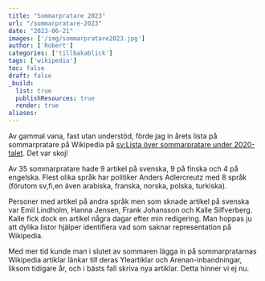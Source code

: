 ```yaml
---
title: "Sommarpratare 2023"
url: "/sommarpratare-2023"
date: "2023-06-21"
images: ['/img/sommarpratare2023.jpg']
author: ['Robert']
categories: ['tillbakablick']
tags: ['wikipedia']
toc: false
draft: false
_build:
  list: true
  publishResources: true
  render: true
aliases: 
---
```


Av gammal vana, fast utan understöd, förde jag in årets lista på sommarpratare på Wikipedia på [sv:Lista över sommarpratare under 2020-talet](https://sv.wikipedia.org/wiki/Lista_över_sommarpratare_under_2020-talet). Det var skoj!  

Av 35 sommarpratare hade 9 artikel på svenska, 9 på finska och 4 på engelska. Flest olika språk har politiker Anders Adlercreutz med 8 språk (förutom sv,fi,en även arabiska, franska, norska, polska, turkiska).

Personer med artikel på andra språk men som sknade artikel på svenska var Emil Lindholm, Hanna Jensen, Frank Johansson och Kalle Silfverberg. Kalle fick dock en artikel några dagar efter min redigering. Man hoppas ju att dylika listor hjälper identifiera vad som saknar representation på Wikipedia. 

Med mer tid kunde man i slutet av sommaren lägga in på sommarpratarnas Wikipedia artiklar länkar till deras Yleartiklar och Arenan-inbandningar, liksom tidigare år, och i bästs fall skriva nya artiklar. Detta hinner vi ej nu.
